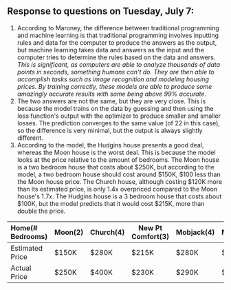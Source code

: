 ## Response to questions on Tuesday, July 7:

1. According to Maroney, the difference between traditional programming and machine learning is that 
traditional programming involves inputting rules and data for the computer to produce the answers as the 
output, but machine learning takes data and answers as the input and the computer tries to determine the 
rules based on the data and answers. *This is significant, as computers are able to analyze thousands of data points in seconds, something humans can't do. They are then able to accomplish tasks such as image recognition and modeling housing prices. By training correctly, these models are able to produce some amazingly accurate results with some being above 99% accurate.*
2. The two answers are not the same, but they are very close. This is because the model trains on the data by guessing and then using the loss function's output with the optimizer to produce smaller and smaller losses. The prediction converges to the same value (of 22 in this case), so the difference is very minimal, but the output is always slightly different.
3. According to the model, the Hudgins house presents a good deal, whereas the Moon house is the worst deal. This is because the model looks at the price relative to the amount of bedrooms. The Moon house is a two bedroom house that costs about $250K, but according to the model, a two bedroom house should cost around $150K, $100 less than the Moon house price. The Church house, although costing $120K more than its estimated price, is only 1.4x overpriced compared to the Moon house's 1.7x. The Hudgins house is a 3 bedroom house that costs about $100K, but the model predicts that it would cost $215K, more than double the price.  


| Home(# Bedrooms) | Moon(2) | Church(4) | New Pt Comfort(3) | Mobjack(4) | Mathews(5) | Hudgins(3) |
|:------------------|---------|-----------|-------------------|------------|------------|------------|
| Estimated Price  | $150K   | $280K     | $215K             | $280K      | $350K      | $215K      |
| Actual Price     | $250K   | $400K     | $230K             | $290K      | $350K      | $100K      |
